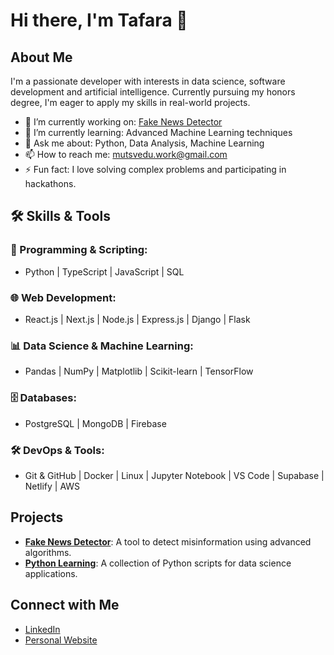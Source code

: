 # Hi there, I'm Tafara 👋

## About Me

I'm a passionate developer with interests in data science, software development and artificial intelligence. Currently pursuing my honors degree, I'm eager to apply my skills in real-world projects.

- 🔭 I’m currently working on: [Fake News Detector](https://github.com/Tafaraa/fake-news-detector)
- 🌱 I’m currently learning: Advanced Machine Learning techniques
- 💬 Ask me about: Python, Data Analysis, Machine Learning
- 📫 How to reach me: [mutsvedu.work@gmail.com](mailto:mutsvedu.work@gmail.com)
- ⚡ Fun fact: I love solving complex problems and participating in hackathons.

## 🛠 Skills & Tools

### 🔹 Programming & Scripting:
- Python | TypeScript | JavaScript | SQL

### 🌐 Web Development:
- React.js | Next.js | Node.js | Express.js | Django | Flask

### 📊 Data Science & Machine Learning:
- Pandas | NumPy | Matplotlib | Scikit-learn | TensorFlow

### 🗄 Databases:
- PostgreSQL | MongoDB | Firebase

### 🛠 DevOps & Tools:
- Git & GitHub | Docker | Linux | Jupyter Notebook | VS Code | Supabase | Netlify | AWS


## Projects

- **[Fake News Detector](https://github.com/Tafaraa/fake-news-detector)**: A tool to detect misinformation using advanced algorithms.
- **[Python Learning](https://github.com/Tafaraa/pythonlearning)**: A collection of Python scripts for data science applications.

## Connect with Me

- [LinkedIn](https://www.linkedin.com/in/tafara-mutsvedu-93825621b/)
- [Personal Website](https://mutsvedutafara.com)
